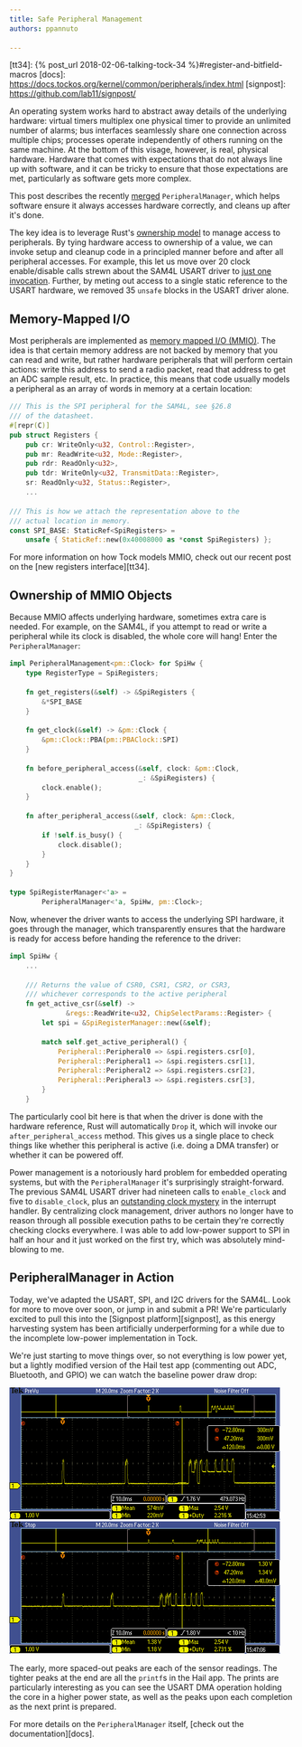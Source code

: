 ```yaml
---
title: Safe Peripheral Management
authors: ppannuto

---
```


[pr]: https://github.com/helena-project/tock/pull/760
[obrm]: https://doc.rust-lang.org/beta/nomicon/obrm.html
[usart-commit]: https://github.com/helena-project/tock/pull/760/commits/d975cd321345bc40e9fdf471d9a82fcd0db84b55#diff-001c67ee9f8c56d6403b71536b6ebecbR290
[usart-int]: https://github.com/helena-project/tock/pull/760/commits/d975cd321345bc40e9fdf471d9a82fcd0db84b55#diff-001c67ee9f8c56d6403b71536b6ebecbL528
[mmio]: https://en.wikipedia.org/wiki/Memory-mapped_I/O
[tt34]: {% post_url 2018-02-06-talking-tock-34 %}#register-and-bitfield-macros
[docs]: https://docs.tockos.org/kernel/common/peripherals/index.html
[signpost]: https://github.com/lab11/signpost/

An operating system works hard to abstract away details of the underlying
hardware: virtual timers multiplex one physical timer to provide an unlimited
number of alarms; bus interfaces seamlessly share one connection across
multiple chips; processes operate independently of others running on the same
machine. At the bottom of this visage, however, is real, physical hardware.
Hardware that comes with expectations that do not always line up with software,
and it can be tricky to ensure that those expectations are met, particularly as
software gets more complex.


This post describes the recently [merged][pr] `PeripheralManager`, which helps
software ensure it always accesses hardware correctly, and cleans up after
it's done.

The key idea is to leverage Rust's [ownership model][obrm] to manage access to
peripherals. By tying hardware access to ownership of a value, we can invoke
setup and cleanup code in a principled manner before and after all peripheral
accesses.  For example, this let us move over 20 clock enable/disable calls
strewn about the SAM4L USART driver to [just one invocation][usart-commit].
Further, by meting out access to a single static reference to the USART
hardware, we removed 35 `unsafe` blocks in the USART driver alone.

## Memory-Mapped I/O

Most peripherals are implemented as [memory mapped I/O (MMIO)][mmio]. The
idea is that certain memory address are not backed by memory that you can read
and write, but rather hardware peripherals that will perform certain actions: write
this address to send a radio packet, read that address to get an ADC sample
result, etc. In practice, this means that code usually models a peripheral as
an array of words in memory at a certain location:

```rust
/// This is the SPI peripheral for the SAM4L, see §26.8
/// of the datasheet.
#[repr(C)]
pub struct Registers {
    pub cr: WriteOnly<u32, Control::Register>,
    pub mr: ReadWrite<u32, Mode::Register>,
    pub rdr: ReadOnly<u32>,
    pub tdr: WriteOnly<u32, TransmitData::Register>,
    sr: ReadOnly<u32, Status::Register>,
    ...

/// This is how we attach the representation above to the
/// actual location in memory.
const SPI_BASE: StaticRef<SpiRegisters> =
    unsafe { StaticRef::new(0x40008000 as *const SpiRegisters) };
```

For more information on how Tock models MMIO, check out our recent post on the
[new registers interface][tt34].


## Ownership of MMIO Objects

Because MMIO affects underlying hardware, sometimes extra care is needed.  For
example, on the SAM4L, if you attempt to read or write a peripheral while its
clock is disabled, the whole core will hang! Enter the `PeripheralManager`:

```rust
impl PeripheralManagement<pm::Clock> for SpiHw {
    type RegisterType = SpiRegisters;

    fn get_registers(&self) -> &SpiRegisters {
        &*SPI_BASE
    }

    fn get_clock(&self) -> &pm::Clock {
        &pm::Clock::PBA(pm::PBAClock::SPI)
    }

    fn before_peripheral_access(&self, clock: &pm::Clock,
                                _: &SpiRegisters) {
        clock.enable();
    }

    fn after_peripheral_access(&self, clock: &pm::Clock,
                               _: &SpiRegisters) {
        if !self.is_busy() {
            clock.disable();
        }
    }
}

type SpiRegisterManager<'a> =
        PeripheralManager<'a, SpiHw, pm::Clock>;
```

Now, whenever the driver wants to access the underlying SPI hardware, it goes
through the manager, which transparently ensures that the hardware is ready for
access before handing the reference to the driver:

```rust
impl SpiHw {
    ...

    /// Returns the value of CSR0, CSR1, CSR2, or CSR3,
    /// whichever corresponds to the active peripheral
    fn get_active_csr(&self) ->
              &regs::ReadWrite<u32, ChipSelectParams::Register> {
        let spi = &SpiRegisterManager::new(&self);

        match self.get_active_peripheral() {
            Peripheral::Peripheral0 => &spi.registers.csr[0],
            Peripheral::Peripheral1 => &spi.registers.csr[1],
            Peripheral::Peripheral2 => &spi.registers.csr[2],
            Peripheral::Peripheral3 => &spi.registers.csr[3],
        }
    }
```

The particularly cool bit here is that when the driver is done with the
hardware reference, Rust will automatically `Drop` it, which will invoke our
`after_peripheral_access` method. This gives us a single place to check things
like whether this peripheral is active (i.e. doing a DMA transfer) or whether
it can be powered off.

Power management is a notoriously hard problem for embedded operating systems,
but with the `PeripheralManager` it's surprisingly straight-forward. The
previous SAM4L USART driver had nineteen calls to `enable_clock` and five to
`disable_clock`, plus an [outstanding clock mystery][usart-int] in the
interrupt handler. By centralizing clock management, driver authors no longer
have to reason through all possible execution paths to be certain they're correctly
checking clocks everywhere. I was able to add low-power support to SPI in half
an hour and it just worked on the first try, which was absolutely mind-blowing
to me.

## PeripheralManager in Action

Today, we've adapted the USART, SPI, and I2C drivers for the SAM4L. Look for
more to move over soon, or jump in and submit a PR! We're particularly excited
to pull this into the [Signpost platform][signpost], as this energy harvesting
system has been artificially underperforming for a while due to the incomplete
low-power implementation in Tock.

We're just starting to move things over, so not everything is low power yet,
but a lightly modified version of the Hail test app (commenting out ADC,
Bluetooth, and GPIO) we can watch the baseline power draw drop:

![Power draw before](/assets/2018/03/hail_before.png)
![Power draw after](/assets/2018/03/hail_after.png)

The early, more spaced-out peaks are each of the sensor readings. The tighter
peaks at the end are all the `printf`s in the Hail app. The prints are
particularly interesting as you can see the USART DMA operation holding the
core in a higher power state, as well as the peaks upon each completion as the
next print is prepared.

For more details on the `PeripheralManager` itself, [check out the
documentation][docs].


